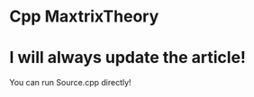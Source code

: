 # Cpp MaxtrixTheory
I will always update the article!
================================
You can run Source.cpp directly!
